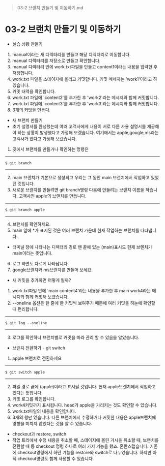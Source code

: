 > 03-2 브랜치 만들기 및 이동하기.md

# 03-2 브랜치 만들기 및 이동하기

- 실습 상황 만들기
1. manual이라는 새 디렉터리를 만들고 해당 디렉터리로 이동합니다.
2. manual 디렉터리를 저장소로 만들고 확인합니다.
3. manual 디렉터리 안에 work.txt파일을 만들고 content1이라는 내용을 입력한 후 저장합니다.
4. work.txt 파일을 스테이지에 올리고 커밋합니다. 커밋 메세지는 'work1'이라고 하겠습니다.
5. 커밋 내력을 확인합니다.
6. work.txt 파일에 'content2'를 추가한 후 'work2'라는 메시지와 함께 커밋합니다.
7. work.txt 파일에 'content3'를 추가한 후 'work3'라는 메시지와 함께 커밋합니다.
8. 3개의 커밋을 만든다.

- 새 브랜치 만들기
- 초기 설명서를 완성했는데 여러 고객사에게 내용이 서로 다른 사용 설명서를 제공해야 하는 상황이 발생했다고 가정해 보겠습니다. 여기에서는 apple,google,ms라는 고객사가 있다고 가정해 보겠습니다.
1. 깃에서 브랜치를 만들거나 확인하는 명령은
---
    $ git branch
---
2. main 브랜치가 기본으로 생성되고 우리는 그 동안 main 브랜치에서 작업하고 있었던 것입니다.
3. 새로운 브랜치를 만들려면 git branch명령 다음에 만들려는 브랜치 이름을 적습니다. 고객사인 apple의 브랜치를 만듭니다.
---
    $ git branch apple
---
4. 브랜치를 확인하세요.
5. main 앞에 *가 표시된 것은 여러 브랜치 가운데 현재 작업하는 브랜치를 나타냅니다.
- 터미널 창에 나타나는 디렉터리 경로 맨 끝에 있는 (main)표시도 현재 브렌치가 main이라는 뜻입니다.
6. 로그 화면도 다르게 나타납니다. 
7. google브랜치와 ms브랜치를 만들어 보세요.

- 새 커밋을 추가하면 어떻게 될까?
1. work.txt파일 안에 'main content4'라는 내용을 추가한 후 main work4라는 메시지와 함께 커밋해 보겠습니다.
2. --oneline 옵션은 한 줄에 한 커밋씩 보여주기 때문에 여러 커밋을 하눈에 확인할 때 편리합니다.
---
    $ git log --oneline
---
3. 로그를 확인하니 브랜치별로 커밋을 따라 관리 할 수 있음을 알았습니다.

- 브랜치 전환하기 - git switch
1. apple 브랜치로 전환하세요
---
    $ git switch apple
---
2. 파일 경로 끝에 (apple)이라고 표시될 것입니다. 현재 apple브랜치에서 작업하고 있다는 뜻입니다.
3. 커밋 로그를 확인합니다.
4. work4커밋까지 표시됩니다. head가 apple을 가리키는 것도 확인할 수 있습니다.
5. work.txt파일의 내용을 확인합니다.
6. 3개의 행만 있습니다. 다른 브랜치에서 수정하거나 커밋한 내용은 apple브랜치에 영향을 미치지 않았다는 것을 알 수 있습니다.

- checkout과 restore, switch
- 작업 트리에서 수정 내용을 취소할 때, 스테이지에 올린 거시을 취소할 때, 브랜치를 전환할 때 등 checkout 명령 하나로 여러 가지 기능을 했죠. 혼란스럽습니다. 기존에 checkout명령에서 하던 기능을 restore와 switch로 나누었습니다. 하지만 아직 checkout명령도 함께 사용할 수 있습니다. 